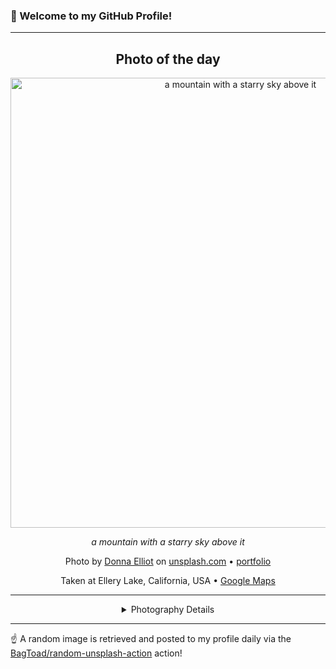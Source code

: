 ### 👋 Welcome to my GitHub Profile!

----
<div align="center">

## Photo of the day
  
  <a href="https://unsplash.com/photos/a-mountain-with-a-starry-sky-above-it-nLSCwt6j4d8"><img width="720" src="https://images.unsplash.com/photo-1659290596026-88471b398453?crop=entropy&cs=tinysrgb&fit=max&fm=jpg&ixid=M3w1OTQ0OTd8MHwxfHJhbmRvbXx8fHx8fHx8fDE3NTEwOTA5NzV8&ixlib=rb-4.1.0&q=80&w=1080" alt="a mountain with a starry sky above it"></a>
  
  <em>a mountain with a starry sky above it</em>
  
  <em></em>

  Photo by [Donna Elliot](http://donnaelliot.slickpic.com) on [unsplash.com](https://unsplash.com/) • [portfolio](http://donnaelliot.slickpic.com)
  
  Taken at Ellery Lake, California, USA • [Google Maps](https://www.google.com/maps/search/?api=1&query=37.93567,-119.237163)
  
  ---
  
<details>
<summary>Photography Details</summary>
  
| Parameter     | Value |
| ------------- | ----- |
| Camera Model  | NIKON D850 |
| Exposure Time | 10 |
| Aperture      | 1.8 |
| Focal Length  | 20.0 |
| ISO           | 3200 |
| Location      | Ellery Lake, California, USA (United States) |
| Coordinates   | Latitude 37.93567, Longitude -119.237163 |

</details>

</div>

----

☝️ A random image is retrieved and posted to my profile daily via the [BagToad/random-unsplash-action](https://github.com/BagToad/random-unsplash-action) action!
